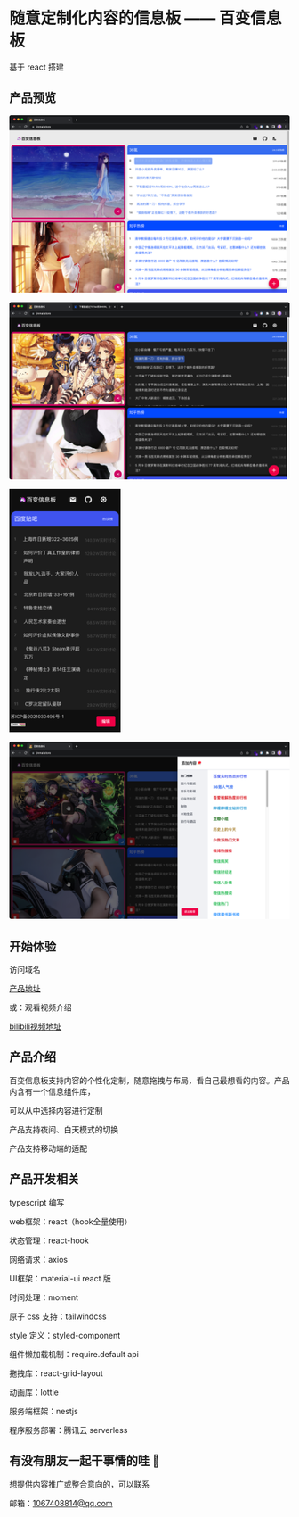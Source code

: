 # 随意定制化内容的信息板 —— 百变信息板

基于 react 搭建

## 产品预览

![image-20220509144156471](/readme_img/image-20220509144156471.png)

![image-20220509144332159](/readme_img/image-20220509144332159.png)

<img src="./readme_img/image-20220509144422233.png" width="200px" />

![image-20220509144332159](/readme_img/image-20220509145345384.png)

## 开始体验

访问域名

[产品地址](www.jinmai.store)

或：观看视频介绍

[bilibili视频地址](https://www.bilibili.com/video/BV1VF411u7tZ/)

## 产品介绍

百变信息板支持内容的个性化定制，随意拖拽与布局，看自己最想看的内容。产品内含有一个信息组件库，

可以从中选择内容进行定制

产品支持夜间、白天模式的切换

产品支持移动端的适配

## 产品开发相关

typescript 编写

web框架：react（hook全量使用）

状态管理：react-hook

网络请求：axios

UI框架：material-ui react 版

时间处理：moment

原子 css 支持：tailwindcss

style 定义：styled-component

组件懒加载机制：require.default api

拖拽库：react-grid-layout

动画库：lottie

服务端框架：nestjs

程序服务部署：腾讯云 serverless

## 有没有朋友一起干事情的哇 🤩

想提供内容推广或整合意向的，可以联系

邮箱：1067408814@qq.com
